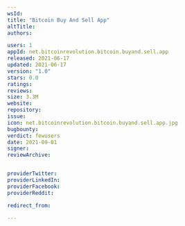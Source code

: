 ```yaml
---
wsId: 
title: "Bitcoin Buy And Sell App"
altTitle: 
authors:

users: 1
appId: net.bitcoinrevolution.bitcoin.buyand.sell.app
released: 2021-06-17
updated: 2021-06-17
version: "1.0"
stars: 0.0
ratings: 
reviews: 
size: 3.3M
website: 
repository: 
issue: 
icon: net.bitcoinrevolution.bitcoin.buyand.sell.app.jpg
bugbounty: 
verdict: fewusers
date: 2021-09-01
signer: 
reviewArchive:


providerTwitter: 
providerLinkedIn: 
providerFacebook: 
providerReddit: 

redirect_from:

---
```




